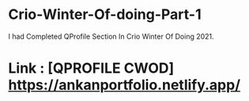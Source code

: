 # Crio-Winter-Of-doing-Part-1

I had Completed QProfile Section In Crio Winter Of Doing 2021.

# Link :  [QPROFILE CWOD] https://ankanportfolio.netlify.app/
